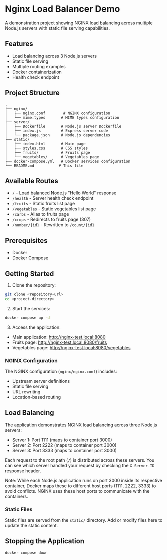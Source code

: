 # Nginx Load Balancer Demo

A demonstration project showing NGINX load balancing across multiple Node.js servers with static file serving capabilities.

## Features

- Load balancing across 3 Node.js servers
- Static file serving
- Multiple routing examples
- Docker containerization
- Health check endpoint

## Project Structure

```
.
├── nginx/
│   ├── nginx.conf        # NGINX configuration
│   └── mime.types       # MIME types configuration
├── server/
│   ├── Dockerfile       # Node.js server Dockerfile
│   ├── index.js         # Express server code
│   └── package.json     # Node.js dependencies
├── static/
│   ├── index.html       # Main page
│   ├── styles.css       # CSS styles
│   ├── fruits/          # Fruits page
│   └── vegetables/      # Vegetables page
├── docker-compose.yml   # Docker services configuration
└── README.md           # This file
```

## Available Routes

- `/` - Load balanced Node.js "Hello World" response
- `/health` - Server health check endpoint
- `/fruits` - Static fruits list page
- `/vegetables` - Static vegetables list page
- `/carbs` - Alias to fruits page
- `/crops` - Redirects to fruits page (307)
- `/number/{id}` - Rewritten to `/count/{id}`

## Prerequisites

- Docker
- Docker Compose

## Getting Started

1. Clone the repository:
```bash
git clone <repository-url>
cd <project-directory>
```

2. Start the services:
```bash
docker compose up -d
```

3. Access the application:
- Main application: http://nginx-test.local:8080
- Fruits page: http://nginx-test.local:8080/fruits
- Vegetables page: http://nginx-test.local:8080/vegetables

### NGINX Configuration

The NGINX configuration (`nginx/nginx.conf`) includes:
- Upstream server definitions
- Static file serving
- URL rewriting
- Location-based routing

## Load Balancing

The application demonstrates NGINX load balancing across three Node.js servers:
- Server 1: Port 1111 (maps to container port 3000)
- Server 2: Port 2222 (maps to container port 3000)
- Server 3: Port 3333 (maps to container port 3000)

Each request to the root path (`/`) is distributed across these servers.
You can see which server handled your request by checking the `X-Server-ID` response header.

Note: While each Node.js application runs on port 3000 inside its respective container, Docker maps these to different host ports (1111, 2222, 3333) to avoid conflicts. NGINX uses these host ports to communicate with the containers.

### Static Files

Static files are served from the `static/` directory. Add or modify files here to update the static content.

## Stopping the Application

```bash
docker compose down
```
